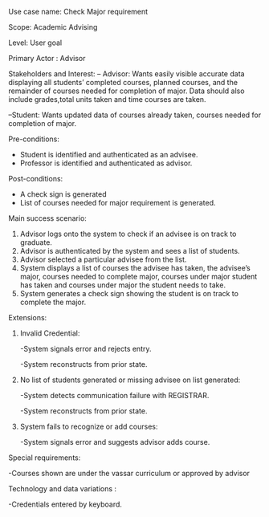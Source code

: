 
Use case name:  Check Major requirement

Scope: Academic Advising

Level: User goal

Primary Actor : Advisor

Stakeholders and Interest:
– Advisor: Wants easily visible accurate data displaying all students’ completed courses, planned courses, and the remainder of courses needed for completion of major. Data should also include grades,total units taken and time courses are taken.

–Student: Wants updated data of courses already taken, courses needed for completion of major.

Pre-conditions:
- Student is identified and authenticated as an advisee.
- Professor is identified and authenticated as advisor.

Post-conditions:
- A check sign is generated
- List of courses needed for major requirement is generated.

Main success scenario:
1. Advisor logs onto the system to check if an advisee is on track to graduate.
2. Advisor is authenticated by the system and sees a list of students.
3. Advisor selected a particular advisee from the list.
4. System displays a list of courses the advisee has taken, the advisee’s major, courses  needed to complete major, courses under major student has taken and courses under major the student needs to take.
5. System generates a check sign showing the student is on track to complete the major.

Extensions:
1) Invalid Credential:

   -System signals error and rejects entry.

   -System reconstructs from prior state.
2) No list of students generated or missing advisee on list generated:

   -System detects communication failure with REGISTRAR.

   -System reconstructs from prior state.
3) System fails to recognize or add courses:

   -System signals error and suggests advisor adds course.

Special requirements:

-Courses shown are under the vassar curriculum or approved by advisor

Technology and data variations :

-Credentials entered by keyboard.

